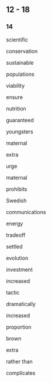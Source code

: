 ## 12 - 18

### 14

scientific

conservation

sustainable

populations

viability

ensure

nutrition

guaranteed

youngsters

maternal

extra

urge

maternal

prohibits

Swedish

communications

energy

tradeoff

settled

evolution

investment

increased

tactic

dramatically

increased

proportion

brown

extra

rather than

complicates
